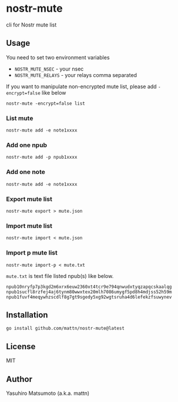 # nostr-mute

cli for Nostr mute list 

## Usage

You need to set two environment variables

* `NOSTR_MUTE_NSEC` - your nsec
* `NOSTR_MUTE_RELAYS` - your relays comma separated

If you want to manipulate non-encrypted mute list, please add `-encrypt=false` like below

```
nostr-mute -encrypt=false list
```

### List mute 

```
nostr-mute add -e note1xxxx
```
### Add one npub

```
nostr-mute add -p npub1xxxx
```

### Add one note

```
nostr-mute add -e note1xxxx
```

### Export mute list

```
nostr-mute export > mute.json
```

### Import mute list

```
nostr-mute import < mute.json
```

### Import p mute list

```
nostr-mute import-p < mute.txt
```

`mute.txt` is text file listed npub(s) like below.

```
npub10nryfp7p3kgd2m6xrx6euw2360xt4tcr9e794qnwudxtyqzapqcskaalqg
npub1sucfl8rzfej4aj6tynm80wwxtex20mlh7086umygf5pd8h4mdjss52h59m
npub1fuvf4meqywhzscdlf8g7gt9sgedy5xg92wgtsruha4d6lefekzfsuwynev
```

## Installation

```
go install github.com/mattn/nostr-mute@latest
```

## License

MIT

## Author

Yasuhiro Matsumoto (a.k.a. mattn)

